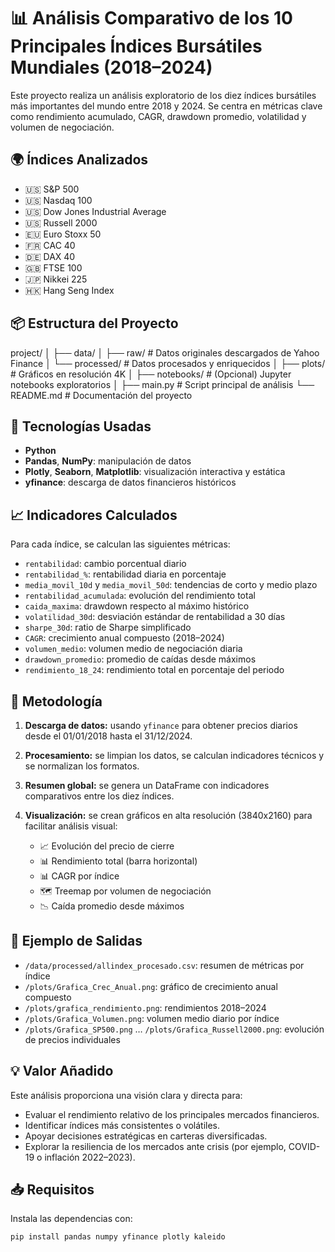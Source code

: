 # 📊 Análisis Comparativo de los 10 Principales Índices Bursátiles Mundiales (2018–2024)

Este proyecto realiza un análisis exploratorio de los diez índices bursátiles más importantes del mundo entre 2018 y 2024. Se centra en métricas clave como rendimiento acumulado, CAGR, drawdown promedio, volatilidad y volumen de negociación.

## 🌍 Índices Analizados

- 🇺🇸 S&P 500
- 🇺🇸 Nasdaq 100
- 🇺🇸 Dow Jones Industrial Average
- 🇺🇸 Russell 2000
- 🇪🇺 Euro Stoxx 50
- 🇫🇷 CAC 40
- 🇩🇪 DAX 40
- 🇬🇧 FTSE 100
- 🇯🇵 Nikkei 225
- 🇭🇰 Hang Seng Index

## 📦 Estructura del Proyecto

project/
│
├── data/
│ ├── raw/ # Datos originales descargados de Yahoo Finance
│ └── processed/ # Datos procesados y enriquecidos
│
├── plots/ # Gráficos en resolución 4K
│
├── notebooks/ # (Opcional) Jupyter notebooks exploratorios
│
├── main.py # Script principal de análisis
└── README.md # Documentación del proyecto


## 🧰 Tecnologías Usadas

- **Python**
- **Pandas**, **NumPy**: manipulación de datos
- **Plotly**, **Seaborn**, **Matplotlib**: visualización interactiva y estática
- **yfinance**: descarga de datos financieros históricos

## 📈 Indicadores Calculados

Para cada índice, se calculan las siguientes métricas:

- `rentabilidad`: cambio porcentual diario
- `rentabilidad_%`: rentabilidad diaria en porcentaje
- `media_movil_10d` y `media_movil_50d`: tendencias de corto y medio plazo
- `rentabilidad_acumulada`: evolución del rendimiento total
- `caida_maxima`: drawdown respecto al máximo histórico
- `volatilidad_30d`: desviación estándar de rentabilidad a 30 días
- `sharpe_30d`: ratio de Sharpe simplificado
- `CAGR`: crecimiento anual compuesto (2018–2024)
- `volumen_medio`: volumen medio de negociación diaria
- `drawdown_promedio`: promedio de caídas desde máximos
- `rendimiento_18_24`: rendimiento total en porcentaje del periodo

## 🧠 Metodología

1. **Descarga de datos:** usando `yfinance` para obtener precios diarios desde el 01/01/2018 hasta el 31/12/2024.
2. **Procesamiento:** se limpian los datos, se calculan indicadores técnicos y se normalizan los formatos.
3. **Resumen global:** se genera un DataFrame con indicadores comparativos entre los diez índices.
4. **Visualización:** se crean gráficos en alta resolución (3840x2160) para facilitar análisis visual:

   - 📈 Evolución del precio de cierre
   - 📊 Rendimiento total (barra horizontal)
   - 📊 CAGR por índice
   - 🗺️ Treemap por volumen de negociación
   - 📉 Caída promedio desde máximos

## 📂 Ejemplo de Salidas

- `/data/processed/allindex_procesado.csv`: resumen de métricas por índice
- `/plots/Grafica_Crec_Anual.png`: gráfico de crecimiento anual compuesto
- `/plots/grafica_rendimiento.png`: rendimientos 2018–2024
- `/plots/Grafica_Volumen.png`: volumen medio diario por índice
- `/plots/Grafica_SP500.png` … `/plots/Grafica_Russell2000.png`: evolución de precios individuales

## 💡 Valor Añadido

Este análisis proporciona una visión clara y directa para:

- Evaluar el rendimiento relativo de los principales mercados financieros.
- Identificar índices más consistentes o volátiles.
- Apoyar decisiones estratégicas en carteras diversificadas.
- Explorar la resiliencia de los mercados ante crisis (por ejemplo, COVID-19 o inflación 2022–2023).

## 📥 Requisitos

Instala las dependencias con:

```bash
pip install pandas numpy yfinance plotly kaleido
